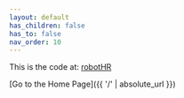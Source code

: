 ```yaml
---
layout: default
has_children: false
has_to: false
nav_order: 10
---
```


This is the code at: [robotHR](https://github.com/ru-robotinteractionlab)

[Go to the Home Page]({{ '/' | absolute_url }})
